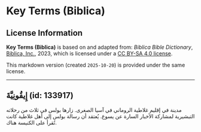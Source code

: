 # Key Terms (Biblica)

## License Information

**Key Terms (Biblica)** is based on and adapted from: _Biblica Bible Dictionary_, [Biblica, Inc.](https://www.biblica.com/), 2023, which is licensed under a [CC BY-SA 4.0 license](https://creativecommons.org/licenses/by-sa/4.0/legalcode.en).

This markdown version (created `2025-10-20`) is provided under the same license.



--------------------------------

## إِيقُونِيَّةَ (id: 133917)

مدينة في إقليم غلاطية الروماني في آسيا الصغرى. زارها بولس في ثلاث من رحلاته التبشيرية لمشاركة الأخبار السارة عن يسوع. يُعتقد أن رسالة بولس إلى أهل غلاطية كانت تُقرأ على الكنيسة هناك.


